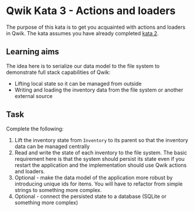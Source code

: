 # Qwik Kata 3 - Actions and loaders

The purpose of this kata is to get you acquainted with actions and loaders in Qwik. The kata assumes you have already completed [kata 2](kata-02.md).

## Learning aims

The idea here is to serialize our data model to the file system to demonstrate full stack capabilities of Qwik:

* Lifting local state so it can be managed from outside
* Writing and loading the inventory data from the file system or another external source

## Task

Complete the following:

1. Lift the inventory state from `Inventory` to its parent so that the inventory data can be managed centrally
2. Read and write the state of each inventory to the file system. The basic requirement here is that the system should persist its state even if you restart the application and the implementation should use Qwik actions and loaders.
3. Optional - make the data model of the application more robust by introducing unique ids for items. You will have to refactor from simple strings to something more complex.
4. Optional - connect the persisted state to a database (SQLite or something more complex)
